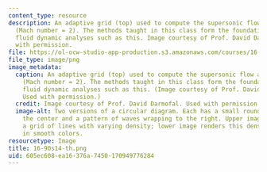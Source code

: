 ```yaml
---
content_type: resource
description: An adaptive grid (top) used to compute the supersonic flow around a cylinder
  (Mach number = 2). The methods taught in this class form the foundations for computational
  fluid dynamic analyses such as this. Image courtesy of Prof. David Darmofal. Used
  with permission.
file: https://ol-ocw-studio-app-production.s3.amazonaws.com/courses/16-90-computational-methods-in-aerospace-engineering-spring-2014/605ec608ea16376a7450170949776284_16-90s14-th.png
file_type: image/png
image_metadata:
  caption: An adaptive grid (top) used to compute the supersonic flow around a cylinder
    (Mach number = 2). The methods taught in this class form the foundations for computational
    fluid dynamic analyses such as this. (Image courtesy of Prof. David Darmofal.
    Used with permission.)
  credit: Image courtesy of Prof. David Darmofal. Used with permission.
  image-alt: Two versions of a circular diagram. Each has a small round object in
    the center and a pattern of waves wrapping to the right. Upper image is made of
    a grid of lines with varying density; lower image renders this density pattern
    in smooth colors.
resourcetype: Image
title: 16-90s14-th.png
uid: 605ec608-ea16-376a-7450-170949776284
---
```

